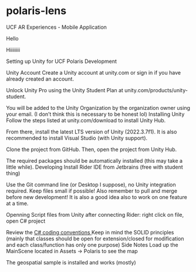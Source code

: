 # polaris-lens
UCF AR Experiences - Mobile Application

Hello

Hiiiiiiii


Setting up Unity for UCF Polaris Development

Unity Account
Create a Unity account at unity.com or sign in if you have already created an account.

Unlock Unity Pro using the Unity Student Plan at unity.com/products/unity-student.

You will be added to the Unity Organization by the organization owner using your email.
(I don’t think this is necessary to be honest lol)
Installing Unity
Follow the steps listed at unity.com/download to install Unity Hub.

From there, install the latest LTS version of Unity (2022.3.7f1).
It is also recommended to install Visual Studio (with Unity support).

Clone the project from GitHub.
Then, open the project from Unity Hub. 

The required packages should be automatically installed (this may take a little while).
Developing
Install Rider IDE from Jetbrains (free with student thing)

Use the Git command line (or Desktop I suppose), no Unity integration required.
Keep files small if possible! 
Also remember to pull and merge before new development!
It is also a good idea also to work on one feature at a time.

Openning Script files from Unity after connecting Rider: right click on file, open C# project

Review the [C# coding conventions
](https://learn.microsoft.com/en-us/dotnet/csharp/fundamentals/coding-style/coding-conventions)
Keep in mind the SOLID principles (mainly that classes should be open for extension/closed for modification and each class/function has only one purpose)
Side Notes
Load up the MainScene located in Assets -> Polaris to see the map

The geospatial sample is installed and works (mostly)

